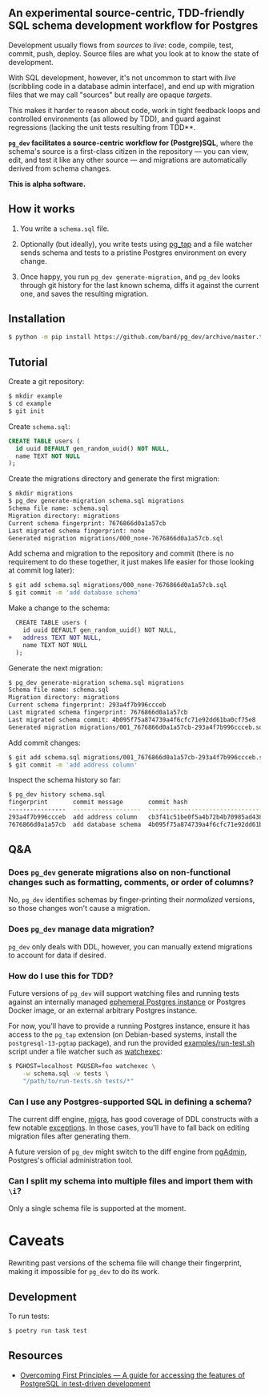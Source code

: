 ## An experimental source-centric, TDD-friendly SQL schema development workflow for Postgres

Development usually flows from _sources_ to _live_: code, compile, test, commit, push, deploy. Source files are what you look at to know the state of development.

With SQL development, however, it's not uncommon to start with _live_ (scribbling code in a database admin interface), and end up with migration files that we may call "sources" but really are opaque _targets_.

This makes it harder to reason about code, work in tight feedback loops and controlled environments (as allowed by TDD), and guard against regressions (lacking the unit tests resulting from TDD\*\*.

**`pg_dev` facilitates a source-centric workflow for (Postgre)SQL**, where the schema's source is a first-class citizen in the repository — you can view, edit, and test it like any other source — and migrations are automatically derived from schema changes.

**This is alpha software.**

## How it works

1. You write a `schema.sql` file.

2. Optionally (but ideally), you write tests using [pg_tap](https://pgtap.org/) and a file watcher sends schema and tests to a pristine Postgres environment on every change.

3. Once happy, you run `pg_dev generate-migration`, and `pg_dev` looks through git history for the last known schema, diffs it against the current one, and saves the resulting migration.

## Installation

```sh
$ python -m pip install https://github.com/bard/pg_dev/archive/master.tar.gz
```

## Tutorial

Create a git repository:

```sh
$ mkdir example
$ cd example
$ git init
```

Create `schema.sql`:

```sql
CREATE TABLE users (
  id uuid DEFAULT gen_random_uuid() NOT NULL,
  name TEXT NOT NULL
);
```

Create the migrations directory and generate the first migration:

```sh
$ mkdir migrations
$ pg_dev generate-migration schema.sql migrations
Schema file name: schema.sql
Migration directory: migrations
Current schema fingerprint: 7676866d0a1a57cb
Last migrated schema fingerprint: none
Generated migration migrations/000_none-7676866d0a1a57cb.sql
```

Add schema and migration to the repository and commit (there is no requirement to do these together, it just makes life easier for those looking at commit log later):

```sh
$ git add schema.sql migrations/000_none-7676866d0a1a57cb.sql
$ git commit -m 'add database schema'
```

Make a change to the schema:

```diff
  CREATE TABLE users (
    id uuid DEFAULT gen_random_uuid() NOT NULL,
+   address TEXT NOT NULL,
    name TEXT NOT NULL
  );
```

Generate the next migration:

```sh
$ pg_dev generate-migration schema.sql migrations
Schema file name: schema.sql
Migration directory: migrations
Current schema fingerprint: 293a4f7b996ccceb
Last migrated schema fingerprint: 7676866d0a1a57cb
Last migrated schema commit: 4b095f75a874739a4f6cfc71e92dd61ba0cf75e8
Generated migration migrations/001_7676866d0a1a57cb-293a4f7b996ccceb.sql
```

Add commit changes:

```sh
$ git add schema.sql migrations/001_7676866d0a1a57cb-293a4f7b996ccceb.sql
$ git commit -m 'add address column'
```

Inspect the schema history so far:

```sh
$ pg_dev history schema.sql
fingerprint       commit message       commit hash
----------------  -------------------  ----------------------------------------
293a4f7b996ccceb  add address column   cb3f41c51be0f5a4b72b4b70985ad438e172cb09
7676866d0a1a57cb  add database schema  4b095f75a874739a4f6cfc71e92dd61ba0cf75e8
```

## Q&A

### Does `pg_dev` generate migrations also on non-functional changes such as formatting, comments, or order of columns?

No, `pg_dev` identifies schemas by finger-printing their _normalized_ versions, so those changes won't cause a migration.

### Does `pg_dev` manage data migration?

`pg_dev` only deals with DDL, however, you can manually extend migrations to account for data if desired.

### How do I use this for TDD?

Future versions of `pg_dev` will support watching files and running tests against an internally managed [ephemeral Postgres instance](https://eradman.com/ephemeralpg/) or Postgres Docker image, or an external arbitrary Postgres instance.

For now, you'll have to provide a running Postgres instance, ensure it has access to the `pg_tap` extension (on Debian-based systems, install the `postgresql-13-pgtap` package), and run the provided [examples/run-test.sh](./examples/run-test.sh) script under a file watcher such as [watchexec](https://github.com/watchexec/watchexec):

```sh
$ PGHOST=localhost PGUSER=foo watchexec \
    -w schema.sql -w tests \
    "/path/to/run-tests.sh tests/*"
```

### Can I use any Postgres-supported SQL in defining a schema?

The current diff engine, [migra](https://github.com/djrobstep/migra), has good coverage of DDL constructs with a few notable [exceptions](https://databaseci.com/docs/migra). In those cases, you'll have to fall back on editing migration files after generating them.

A future version of `pg_dev` might switch to the diff engine from [pgAdmin](https://www.pgadmin.org/), Postgres's official administration tool.

### Can I split my schema into multiple files and import them with `\i`?

Only a single schema file is supported at the moment.

# Caveats

Rewriting past versions of the schema file will change their fingerprint, making it impossible for `pg_dev` to do its work.

## Development

To run tests:

```sh
$ poetry run task test
```

## Resources

- [Overcoming First Principles — A guide for accessing the features of PostgreSQL in test-driven development](https://eradman.com/talks/overcoming_first_principles/)
